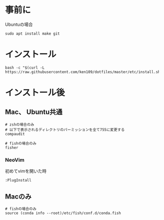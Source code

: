 # 事前に

Ubuntuの場合
```
sudo apt install make git
```

# インストール

```
bash -c "$(curl -L https://raw.githubusercontent.com/ken109/dotfiles/master/etc/install.sh)"
```

# インストール後
## Mac、 Ubuntu共通
```
# zshの場合のみ
# 以下で表示されるディレクトリのパーミッションを全て755に変更する
compaudit

# fishの場合のみ
fisher
```
### NeoVim
初めてvimを開いた時
```
:PlugInstall
```

## Macのみ
```
# fishの場合のみ
source (conda info --root)/etc/fish/conf.d/conda.fish
```
